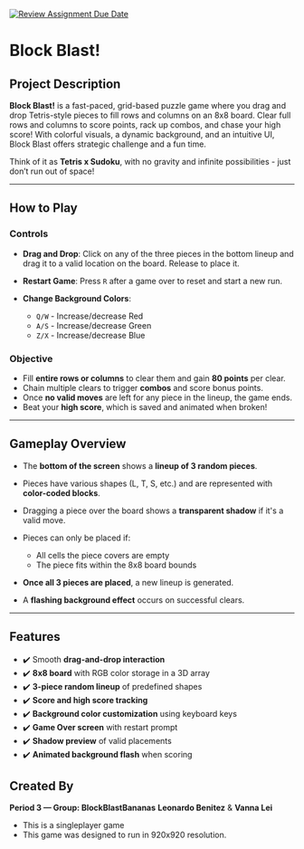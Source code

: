 [![Review Assignment Due Date](https://classroom.github.com/assets/deadline-readme-button-22041afd0340ce965d47ae6ef1cefeee28c7c493a6346c4f15d667ab976d596c.svg)](https://classroom.github.com/a/YxXKqIeT)

# Block Blast!

## Project Description

**Block Blast!** is a fast-paced, grid-based puzzle game where you drag and drop Tetris-style pieces to fill rows and columns on an 8x8 board. Clear full rows and columns to score points, rack up combos, and chase your high score! With colorful visuals, a dynamic background, and an intuitive UI, Block Blast offers strategic challenge and a fun time.

Think of it as **Tetris x Sudoku**, with no gravity and infinite possibilities - just don’t run out of space!

---

## How to Play

### Controls

* **Drag and Drop**: Click on any of the three pieces in the bottom lineup and drag it to a valid location on the board. Release to place it.
* **Restart Game**: Press `R` after a game over to reset and start a new run.
* **Change Background Colors**:

  * `Q/W` - Increase/decrease Red
  * `A/S` - Increase/decrease Green
  * `Z/X` - Increase/decrease Blue

### Objective

* Fill **entire rows or columns** to clear them and gain **80 points** per clear.
* Chain multiple clears to trigger **combos** and score bonus points.
* Once **no valid moves** are left for any piece in the lineup, the game ends.
* Beat your **high score**, which is saved and animated when broken!

---

## Gameplay Overview

* The **bottom of the screen** shows a **lineup of 3 random pieces**.
* Pieces have various shapes (L, T, S, etc.) and are represented with **color-coded blocks**.
* Dragging a piece over the board shows a **transparent shadow** if it's a valid move.
* Pieces can only be placed if:

  * All cells the piece covers are empty
  * The piece fits within the 8x8 board bounds
* **Once all 3 pieces are placed**, a new lineup is generated.
* A **flashing background effect** occurs on successful clears.

---

## Features

* ✔️ Smooth **drag-and-drop interaction**
* ✔️ **8x8 board** with RGB color storage in a 3D array
* ✔️ **3-piece random lineup** of predefined shapes
* ✔️ **Score and high score tracking**
* ✔️ **Background color customization** using keyboard keys
* ✔️ **Game Over screen** with restart prompt
* ✔️ **Shadow preview** of valid placements
* ✔️ **Animated background flash** when scoring


## Created By

**Period 3 — Group: BlockBlastBananas**
**Leonardo Benitez** & **Vanna Lei**


* This is a singleplayer game
* This game was designed to run in 920x920 resolution.
